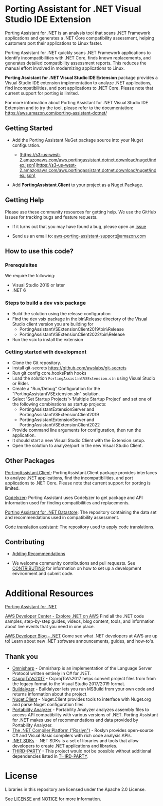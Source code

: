 # Porting Assistant for .NET Visual Studio IDE Extension
 
Porting Assistant for .NET is an analysis tool that scans .NET Framework applications and generates a .NET Core compatibility assessment, helping customers port their applications to Linux faster.
 
Porting Assistant for .NET quickly scans .NET Framework applications to identify incompatibilities with .NET Core, finds known replacements, and generates detailed compatibility assessment reports. This reduces the manual effort involved in modernizing applications to Linux.
 
**Porting Assistant for .NET Visual Studio IDE Extension**  package provides a Visual Studio IDE extension implementation to analyze .NET applications, find incompatibilities, and port applications to .NET Core. Please note that current support for porting is limited.
 
For more information about Porting Assistant for .NET Visual Studio IDE Extension and to try the tool, please refer to the documentation: https://aws.amazon.com/porting-assistant-dotnet/

## Getting Started

* Add the Porting Assistant NuGet package source into your Nuget configuration. 
   * [https://s3-us-west-2.amazonaws.com/aws.portingassistant.dotnet.download/nuget/index.json](https://s3-us-west-2.amazonaws.com/aws.portingassistant.dotnet.download/nuget/index.json)
   
* Add **PortingAssistant.Client** to your project as a Nuget Package.

## Getting Help

Please use these community resources for getting help. We use the GitHub issues
for tracking bugs and feature requests.

* If it turns out that you may have found a bug,
  please open an [issue](https://github.com/aws/porting-assistant-dotnet-visual-studio-ide-extension/issues/new)
  
* Send us an email to: aws-porting-assistant-support@amazon.com
  
## How to use this code?

### Prerequisites

We require the following:

* Visual Studio 2019 or later
* .NET 6

### Steps to build a dev vsix package
* Build the solution using the release configuration
* Find the dev vsix package in the bin\Release directory of the Visual Studio client version you are building for
  * PortingAssistantVSExtensionClient2019\bin\Release
  * PortingAssistantVSExtensionClient2022\bin\Release
* Run the vsix to install the extension

### Getting started with development

* Clone the Git repository.
* Install git-secrets https://github.com/awslabs/git-secrets
* Run git config core.hooksPath hooks
* Load the solution `PortingAssistantVSExtension.sln` using Visual Studio or Rider. 
* Create a "Run/Debug" Configuration for the "PortingAssistantVSExtension.sln" solution.
* Select 'Set Startup Projects'>'Multiple Startup Project' and set one of the following combinations as startup projects: 
  * PortingAssistantExtensionServer and PortingAssistantVSExtensionClient2019
  * PortingAssistantExtensionServer and PortingAssistantVSExtensionClient2022
* Provide command line arguments for configuration, then run the application.
* It should start a new Visual Studio Client with the Extension setup.
* Open the solution to analyze/port in the new Visual Studio Client.

## Other Packages
[PortingAssistant.Client](https://github.com/aws/porting-assistant-dotnet-client): PortingAssistant.Client package provides interfaces to analyze .NET applications, find the incompatibilities, and port applications to .NET Core. Please note that current support for porting is limited.

[Codelyzer](https://github.com/aws/codelyzer): Porting Assistant uses Codelyzer to get package and API information used for finding compatibilities and replacements.

[Porting Assistant for .NET Datastore](https://github.com/aws/porting-assistant-dotnet-datastore): The repository containing the data set and recommendations used in compatibility assessment.

[Code translation assistant](https://github.com/aws/cta): The repository used to apply code translations.


## Contributing
* [Adding Recommendations](https://github.com/aws/porting-assistant-dotnet-datastore/blob/master/RECOMMENDATIONS.md)

* We welcome community contributions and pull requests. See
[CONTRIBUTING](./CONTRIBUTING.md) for information on how to set up a development
environment and submit code.

# Additional Resources
 
[Porting Assistant for .NET](https://docs.aws.amazon.com/portingassistant/index.html)
 
[AWS Developer Center - Explore .NET on AWS](https://aws.amazon.com/developer/language/net/)
Find all the .NET code samples, step-by-step guides, videos, blog content, tools, and information about live events that you need in one place.
 
[AWS Developer Blog - .NET](https://aws.amazon.com/blogs/developer/category/programing-language/dot-net/)
Come see what .NET developers at AWS are up to!  Learn about new .NET software announcements, guides, and how-to's.

## Thank you
* [Omnisharp](https://github.com/OmniSharp/csharp-language-server-protocol) - Omnisharp is an implementation of the Language Server Protocol written entirely in C# for .NET.
* [CsprojToVs2017](https://github.com/hvanbakel/CsprojToVs2017) - CsprojToVs2017 helps convert project files from from the legacy format to the Visual Studio 2017/2019 format.
* [Buildalyzer](https://github.com/daveaglick/Buildalyzer) - Buildalyzer lets you run MSBuild from your own code and returns information about the project.
* [Nuget.Client](https://github.com/NuGet/NuGet.Client) - Nuget.Client provides tools to interface with Nuget.org and parse Nuget configuration files.
* [Portability Analyzer](https://github.com/microsoft/dotnet-apiport) - Portability Analyzer analyzes assembly files to access API compatibility with various versions of .NET. Porting Assistant for .NET makes use of recommendations and data provided by Portability Analyzer.
* [The .NET Compiler Platform ("Roslyn")](https://github.com/dotnet/roslyn) - Roslyn provides open-source C# and Visual Basic compilers with rich code analysis APIs. 
* [.NET SDKs](https://dotnet.microsoft.com/) - .NET SDKs is a set of libraries and tools that allow developers to create .NET applications and libraries.
* [THIRD-PARTY](./LICENSE-THIRD-PARTY.txt) - This project would not be possible without additional dependencies listed in [THIRD-PARTY](./LICENSE-THIRD-PARTY.txt).

# License

Libraries in this repository are licensed under the Apache 2.0 License.

See [LICENSE](./LICENSE) and [NOTICE](./NOTICE) for more information.  
